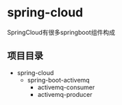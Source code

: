 # spring-cloud
SpringCloud有很多springboot组件构成


## 项目目录

- spring-cloud
    - spring-boot-activemq
        - activemq-consumer
        - activemq-producer

    